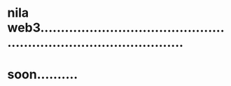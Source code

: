 # nila web3........................................................................................
# soon..........
